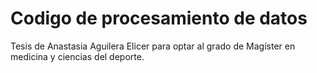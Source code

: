 # Codigo de procesamiento de datos
Tesis de Anastasia Aguilera Elicer para optar al grado de Magíster en medicina y ciencias del deporte.
